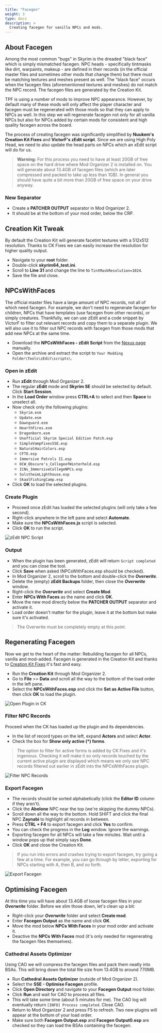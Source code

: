 ```yaml
---
title: "Facegen"
weight: 3
type: docs
description: >
  Creating facegen for vanilla NPCs and mods.
---
```


## About Facegen

Among the most common "bugs" in Skyrim is the dreaded "black face" which is simply mismatched facegen. NPC heads - specifically tintmasks like dirt, warpaints, makeup - are defined in their records (in the official master files and sometimes other mods that change them) but there must be matching textures and meshes present as well. The "black face" occurs when the facegen files (aforementioned textures and meshes) do not match the NPC record. The facegen files are generated by the Creation Kit.

TPF is using a number of mods to improve NPC appearance. However, by default many of these mods will only affect the player character and facegen must be regenerated with those mods so that they can apply to NPCs as well. In this step we will regenerate facegen not only for all vanilla NPCs but also for NPCs added by certain mods for consistent and high quality facegen across the board.

The process of creating facegen was significantly simplified by **Nuukem's Creation Kit Fixes** and **VictorF's zEdit script**. Since we are using High Poly Head, we need to also update the head parts on NPCs which an xEdit script will do for us.

> **Warning:** For this process you need to have at least 20GB of free space on the hard drive where Mod Organizer 2 is installed on. You will generate about 13.4GB of facegen files (which are later compressed and packed to take up less than 1GB). In general you should have quite a bit more than 20GB of free space on your drive anyway.

### New Separator

- Create a **PATCHER OUTPUT** separator in Mod Organizer 2.
- It should be at the bottom of your mod order, below the CRP.

## Creation Kit Tweak

By default the Creation Kit will generate facetint textures with a 512x512 resolution. Thanks to CK Fixes we can easily increase the resolution for higher quality output.

- Navigate to your **root** folder.
- Double-click **skyrim64_test.ini**.
- Scroll to **Line 31** and change the line to `TintMaskResolution=1024`.
- Save the file and close.

## NPCsWithFaces

The official master files have a large amount of NPC records, not all of which need facegen. For example, we don't need to regenerate facegen for children, NPCs that have templates (use facegen from other records), or simply creatures. Thankfully, we can use zEdit and a code snippet by VictorF to filter out relevant records and copy them to a separate plugin. We will also use it to filter out NPC records with facegen from those mods that add new NPCs at the same time.

- Download the **NPCsWithFaces - zEdit Script** from the [Nexus page](https://www.nexusmods.com/skyrimspecialedition/mods/26092?tab=files) manually.
- Open the archive and extract the script to `Your Modding Folder\Tools\zEdit\scripts\`.

### Open in zEdit

- Run **zEdit** through Mod Organizer 2.
- The regular **zEdit** mode and **Skyrim SE** should be selected by default. Click **Start Session**.
- In the **Load Order** window press **CTRL+A** to select and then **Space** to unselect all.
- Now check only the following plugins:
  - `Skyrim.esm`
  - `Update.esm`
  - `Dawnguard.esm`
  - `HearthFires.esm`
  - `Dragonborn.esm`
  - `Unofficial Skyrim Special Edition Patch.esp`
  - `SimpleVampFixesSSE.esp`
  - `NaturalHairColors.esp`
  - `CFTO.esp`
  - `Immersive Patrols II.esp`
  - `OCW_Obscure's_CollegeofWinterhold.esp`
  - `ICNs_ImmersiveCollegeNPCs.esp`
  - `SolstheimLighthouse.esp`
  - `SkaalFishingCamp.esp`
- Click **OK** to load the selected plugins.

### Create Plugin

- Proceed once zEdit has loaded the selected plugins (will only take a few second).
- Right-click anywhere in the left pane and select **Automate**.
- Make sure the **NPCsWithFaces.js** script is selected.
- Click **OK** to run the script.

![zEdit NPC Script](/Pictures/tpf/finalisation/zedit-npc-script.png)

### Output

- When the plugin has been generated, zEdit will return `Script completed` and you can close the tool.
- Click **Save** when asked (NPCsWithFaces.esp should be checked).
- In Mod Organizer 2, scroll to the bottom and double-click the ***Overwrite***.
- Delete the (empty) **zEdit Backups** folder, then close the ***Overwrite*** window.
- Right-click the ***Overwrite*** and select **Create Mod**.
- Enter **NPCs With Faces** as the name and click **OK**.
- Move the new mod directly below the **PATCHER OUTPUT** separator and activate it.
- Load order doesn't matter for the plugin, leave it at the bottom but make sure it's activated.

> The Overwrite must be completely empty at this point.

## Regenerating Facegen

Now we get to the heart of the matter: Rebuilding facegen for all NPCs, vanilla and mod-added. Facegen is generated in the Creation Kit and thanks to [Creation Kit Fixes](https://www.nexusmods.com/skyrimspecialedition/mods/20061) it's fast and easy.

- Run the **Creation Kit** through Mod Organizer 2.
- Go to **File** >> **Data** and scroll all the way to the bottom of the load order in the left pane.
- Select the **NPCsWithFaces.esp** and click the **Set as Active File** button, then click **OK** to load the plugin.

![Open Plugin in CK](/Pictures/tpf/finalisation/load-plugin-ck.png)

### Filter NPC Records

Proceed when the CK has loaded up the plugin and its dependencies.

- In the list of record types on the left, expand **Actors** and select **Actor**.
- Check the box for **Show only active (*) forms**.

> The option to filter for active forms is added by CK Fixes and it's ingenious. Checking it will make it so only records touched by the current active plugin are displayed which means we only see NPC records filtered out earlier in zEdit into the NPCsWithFaces plugin.

![Filter NPC Records](/Pictures/tpf/finalisation/filter-npc-records.png)

### Export Facegen

- The records should be sorted alphabetically (click the **Editor ID** column if they aren't).
- Click the **Abelone** NPC near the top (we're skipping the dummy NPCs).
- Scroll down all the way to the bottom. Hold SHIFT and click the final NPC **Zaynabi** to highlight all records in between.
- Press **CTRL + F4** to export facegen and click **Yes** to confirm.
- You can check the progress in the **Log** window. Ignore the warnings.
- Exporting facegen for all NPCs will take a few minutes. Wait until a window pops up that simply says **Done**.
- Click **OK** and close the Creation Kit.

> If you run into errors and crashes trying to export facegen, try going a few at a time. For example, you can go through by letter, exporting for NPCs starting with A, then B, and so forth.

![Export Facegen](/Pictures/tpf/finalisation/ck-export-facegen.png)

## Optimising Facegen

At this time you will have about 13.4GB of loose facegen files in your ***Overwrite*** folder. Before we slim those down, let's clean up a bit:

- Right-click your ***Overwrite*** folder and select **Create mod**.
- Enter **Facegen Output** as the name and click **OK**.
- Move the mod below **NPCs With Faces** in your mod order and activate it.
- Deactive the **NPCs With Faces** mod (it's only needed for regenerating the facegen files themselves).

### Cathedral Assets Optimizer

Using CAO we will compress the facegen files and pack them neatly into BSAs. This will bring down the total file size from 13.4GB to around 770MB.

- Run **Cathedral Assets Optimizer** (outside of Mod Organizer 2).
- Select the **SSE - Optimise Facegen** profile.
- Click **Open Directory** and navigate to your **Facegen Output** mod folder.
- Click **Run** and wait for CAO to process all files.
- This will take some time (about 5 minutes for me). The CAO log will eventually return `[INFO] Process completed`. Close CAO.
- Return to Mod Organizer 2 and press F5 to refresh. Two new plugins will appear at the bottom of your load order.
- Make sure both **Facegen Output.esp** and **Facegen Output0.esp** are checked so they can load the BSAs containing the facegen.
